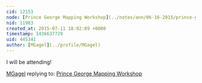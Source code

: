 ```yaml
---
cid: 12153
node: [Prince George Mapping Workshop](../notes/ann/06-16-2015/prince-george-mapping-workshop)
nid: 11983
created_at: 2015-07-11 18:02:09 +0000
timestamp: 1436637729
uid: 445341
author: [MGagel](../profile/MGagel)
---
```


I will be attending!

[MGagel](../profile/MGagel) replying to: [Prince George Mapping Workshop](../notes/ann/06-16-2015/prince-george-mapping-workshop)

